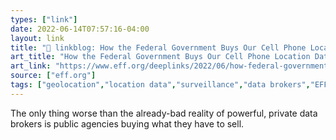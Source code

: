 ```yaml
---
types: ["link"]
date: 2022-06-14T07:57:16-04:00
layout: link
title: "🔗 linkblog: How the Federal Government Buys Our Cell Phone Location Data | Electronic Frontier Foundation'"
art_title: "How the Federal Government Buys Our Cell Phone Location Data | Electronic Frontier Foundation"
art_link: "https://www.eff.org/deeplinks/2022/06/how-federal-government-buys-our-cell-phone-location-data"
source: ["eff.org"]
tags: ["geolocation","location data","surveillance","data brokers","EFF"]
---
```

The only thing worse than the already-bad reality of powerful, private data brokers is public agencies buying what they have to sell.
 
